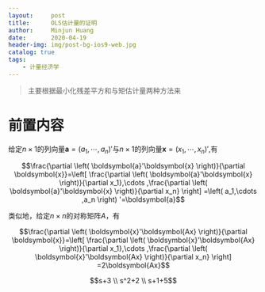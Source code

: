 ```yaml
---
layout:     post
title:      OLS估计量的证明
author:     Minjun Huang
date:       2020-04-19
header-img: img/post-bg-ios9-web.jpg
catalog: true
tags:
    - 计量经济学
---
```


<head>
    <script src="https://cdn.mathjax.org/mathjax/latest/MathJax.js?config=TeX-AMS-MML_HTMLorMML" type="text/javascript"></script>
    <script type="text/x-mathjax-config">
        MathJax.Hub.Config({
            tex2jax: {
            skipTags: ['script', 'noscript', 'style', 'textarea', 'pre'],
            inlineMath: [['$','$']]
            }
        });
    </script>
</head>

>主要根据最小化残差平方和与矩估计量两种方法来

# 前置内容

给定$n \times 1$的列向量$\boldsymbol{a}=\left(a_1,\cdots ,a_n \right)'$与$n \times 1$的列向量$\boldsymbol{x}=\left( x_1,\cdots ,x_n \right)'$,有

$$\frac{\partial \left( \boldsymbol{a}'\boldsymbol{x} \right)}{\partial \boldsymbol{x}}=\left[ \frac{\partial \left( \boldsymbol{a}'\boldsymbol{x} \right)}{\partial x_1},\cdots ,\frac{\partial \left( \boldsymbol{a}'\boldsymbol{x} \right)}{\partial x_n} \right] =\left( a_1,\cdots ,a_n \right) '=\boldsymbol{a}$$

类似地，给定$n \times n$的对称矩阵$A$，有

$$\frac{\partial \left( \boldsymbol{x}'\boldsymbol{Ax} \right)}{\partial \boldsymbol{x}}=\left[ \frac{\partial \left( \boldsymbol{x}'\boldsymbol{Ax} \right)}{\partial x_1},\cdots ,\frac{\partial \left( \boldsymbol{x}'\boldsymbol{Ax} \right)}{\partial x_n} \right] =2\boldsymbol{Ax}$$



$$s+3 \\ s^2+2 \\ s+1+5$$
